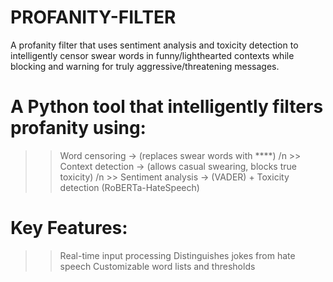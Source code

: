 # PROFANITY-FILTER
A profanity filter that uses sentiment analysis and toxicity detection to intelligently censor swear words in funny/lighthearted contexts while blocking and warning for truly aggressive/threatening messages.

# A Python tool that intelligently filters profanity using:

  >> Word censoring -> (replaces swear words with ****)
  /n >> Context detection -> (allows casual swearing, blocks true toxicity)
  /n >> Sentiment analysis -> (VADER) + Toxicity detection (RoBERTa-HateSpeech)

# Key Features:
  >> Real-time input processing
  >> Distinguishes jokes from hate speech
  >> Customizable word lists and thresholds
